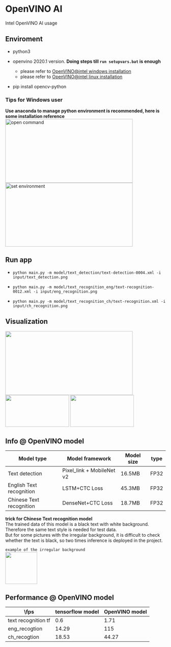 # OpenVINO AI
Intel OpenVINO AI usage

## Enviroment
* python3 
* openvino 2020.1 version. **Doing steps till `run setupvars.bat` is enough**
  - please refer to [OpenVINO@intel windows installation](https://docs.openvinotoolkit.org/latest/_docs_install_guides_installing_openvino_windows.html)    
  - please refer to [OpenVINO@intel linux installation](https://docs.openvinotoolkit.org/latest/_docs_install_guides_installing_openvino_linux.html)    
  
* pip install opencv-python

### Tips for Windows user
**Use anaconda to manage python environment is recommended, here is some installation reference**
 <img src="./doc/pics/step1.png" width = "400" height = "200" alt="open command" align=left />
 <img src="./doc/pics/step2.png" width = "400" height = "200" alt="set environment"  />



## Run app
* `python main.py -m model/text_detection/text-detection-0004.xml -i input/text_detection.png`

* `python main.py -m model/text_recognition_eng/text-recognition-0012.xml -i input/eng_recognition.png`
 
* `python main.py -m model/text_recognition_ch/text-recognition.xml -i input/ch_recognition.png`  

## Visualization

 <img src="./doc/pics/detection_result.png" width = "400" height = "200"  align=left />  
 <img src="./doc/pics/ch_result.JPG" width = "200" height = "100"   />
 <img src="./doc/pics/eng_result.JPG" width = "200" height = "100"   />
    
## Info @ OpenVINO model
| Model type | Model framework |  Model size | type
 | -- | -- | -- | -- |
 | Text detection | Pixel_link + MobileNet v2 | 16.5MB | FP32|
 | English Text recognition | LSTM+CTC Loss | 45.3MB |FP32 |
 | Chinese Text recognition | DenseNet+CTC Loss | 18.7MB |FP32 |

**trick for Chinese Text recognition model**  
The trained data of this model is a black text with white background. Therefore the same text style is needed for test data.  
But for some pictures with the irregular background, it is difficult to check whether the text is black, so two times inference is deployed in the project.

`example of the irregular background`  
<img src="./doc/pics/bad_case.jpg" width = "100"  />

## Performance @ OpenVINO model

| \fps |tensorflow model|	OpenVINO model|
 | -- | -- | -- |
|text recognition tf |	0.6|1.71|
|eng_recogtion	|14.29	|115|
|ch_recogtion|	18.53|	44.27|

